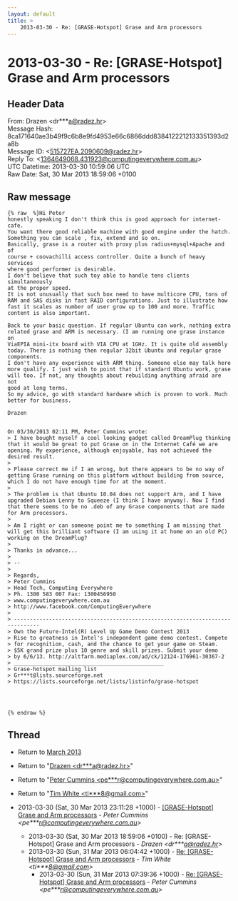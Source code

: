 ```yaml
---
layout: default
title: >
    2013-03-30 - Re: [GRASE-Hotspot] Grase and Arm processors
---
```


# 2013-03-30 - Re: [GRASE-Hotspot] Grase and Arm processors

## Header Data

From: Drazen \<dr***a@radez.hr\><br>
Message Hash: 8ca171640ae3b49f9c6b8e9fd4953e66c6866ddd8384122212133351393d2a8b<br>
Message ID: \<515727EA.2090609@radez.hr\><br>
Reply To: \<1364649068.431923@computingeverywhere.com.au\><br>
UTC Datetime: 2013-03-30 10:59:06 UTC<br>
Raw Date: Sat, 30 Mar 2013 18:59:06 +0100<br>

## Raw message

```
{% raw  %}Hi Peter
honestly speaking I don't think this is good approach for internet-cafe. 
You want there good reliable machine with good engine under the hatch. 
Something you can scale , fix, extend and so on.
Basically, grase is a router with proxy plus radius+mysql+Apache and of 
course + coovachilli access controller. Quite a bunch of heavy services 
where good performer is desirable.
I don't believe that such toy able to handle tens clients simultaneously 
at the proper speed.
It is not unusually that such box need to have multicore CPU, tons of 
RAM and SAS disks in fast RAID configurations. Just to illustrate how 
fast it scales as number of user grow up to 100 and more. Traffic 
content is also important.

Back to your basic question. If regular Ubuntu can work, nothing extra 
related grase and ARM is necessary. (I am running one grase instance on 
ViaEPIA mini-itx board with VIA CPU at 1GHz. It is quite old assembly 
today. There is nothing then regular 32bit Ubuntu and regular grase 
components.
I don't have any experience with ARM thing. Someone else may talk here 
more qualify. I just wish to point that if standard Ubuntu work, grase 
will too. If not, any thoughts about rebuilding anything afraid are not 
good at long terms.
So my advice, go with standard hardware which is proven to work. Much 
better for business.

Drazen


On 03/30/2013 02:11 PM, Peter Cummins wrote:
> I have bought myself a cool looking gadget called DreamPlug thinking that it would be great to put Grase on in the Internet Café we are opening. My experience, although enjoyable, has not achieved the desired result.
>
> Please correct me if I am wrong, but there appears to be no way of getting Grase running on this platform without building from source, which I do not have enough time for at the moment.
>
> The problem is that Ubuntu 10.04 does not support Arm, and I have upgraded Debian Lenny to Squeeze (I think I have anyway). Now I find that there seems to be no .deb of any Grase components that are made for Arm processors.
>
> Am I right or can someone point me to something I am missing that will get this brilliant software (I am using it at home on an old PC) working on the DreamPlug?
>
> Thanks in advance...
>
> --
>
> Regards,
> Peter Cummins
> Head Tech, Computing Everywhere
> Ph. 1300 583 007 Fax: 1300456950
> www.computingeverywhere.com.au
> http://www.facebook.com/ComputingEverywhere
>
> ------------------------------------------------------------------------------
> Own the Future-Intel(R) Level Up Game Demo Contest 2013
> Rise to greatness in Intel's independent game demo contest. Compete
> for recognition, cash, and the chance to get your game on Steam.
> $5K grand prize plus 10 genre and skill prizes. Submit your demo
> by 6/6/13. http://altfarm.mediaplex.com/ad/ck/12124-176961-30367-2
> _______________________________________________
> Grase-hotspot mailing list
> Gr***t@lists.sourceforge.net
> https://lists.sourceforge.net/lists/listinfo/grase-hotspot




{% endraw %}
```

## Thread

+ Return to [March 2013](/archive/2013/03)

+ Return to "[Drazen <dr***a<span>@</span>radez.hr>](/authors/dr___a_at_radez_hr)"
+ Return to "[Peter Cummins <pe***r<span>@</span>computingeverywhere.com.au>](/authors/pe___r_at_computingeverywhere_com_au)"
+ Return to "[Tim White <ti***8<span>@</span>gmail.com>](/authors/ti___8_at_gmail_com)"

+ 2013-03-30 (Sat, 30 Mar 2013 23:11:28 +1000) - [[GRASE-Hotspot] Grase and Arm processors](/archive/2013/03/b2b3b31e772ab84fda7408e41421b3970936e4552248465bd80ca334b81676a1) - _Peter Cummins \<pe***r@computingeverywhere.com.au\>_
  + 2013-03-30 (Sat, 30 Mar 2013 18:59:06 +0100) - Re: [GRASE-Hotspot] Grase and Arm processors - _Drazen \<dr***a@radez.hr\>_
  + 2013-03-30 (Sun, 31 Mar 2013 06:04:42 +1000) - [Re: [GRASE-Hotspot] Grase and Arm processors](/archive/2013/03/4bd095f32011aa1f826919f92d34b7dc679e3557359cdfa0bde40e060d52817e) - _Tim White \<ti***8@gmail.com\>_
    + 2013-03-30 (Sun, 31 Mar 2013 07:39:36 +1000) - [Re: [GRASE-Hotspot] Grase and Arm processors](/archive/2013/03/8dc82e5092ceaab684b690482d67a1f7c22433adac52c50d5525f6239afb4e68) - _Peter Cummins \<pe***r@computingeverywhere.com.au\>_

